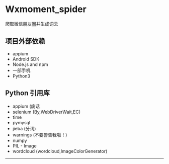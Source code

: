# Wxmoment_spider
爬取微信朋友圈并生成词云

## 项目外部依赖
  + appium
  + Android SDK
  + Node.js and npm
  + 一部手机
  + Python3
## Python 引用库
  + appium (废话
  + selenium (By,WebDriverWait,EC)
  + time
  + pymysql
  + jieba (分词)
  + warnings (不要警告我啦！)
  + numpy
  + PIL - Image
  + wordcloud (wordcloud,ImageColorGenerator)

---  
